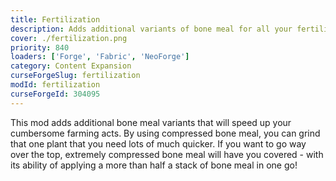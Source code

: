 ```yaml
---
title: Fertilization
description: Adds additional variants of bone meal for all your fertilization needs.
cover: ./fertilization.png
priority: 840
loaders: ['Forge', 'Fabric', 'NeoForge']
category: Content Expansion
curseForgeSlug: fertilization
modId: fertilization
curseForgeId: 304095
---
```


This mod adds additional bone meal variants that will speed up your cumbersome farming acts.
By using compressed bone meal, you can grind that one plant that you need lots of much quicker.
If you want to go way over the top, extremely compressed bone meal will have you covered - with its ability of applying a more than half a stack of bone meal in one go!